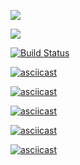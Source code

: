 <a href="https://codeclimate.com/github/holiqen/project-lvl1-s388/maintainability"><img src="https://api.codeclimate.com/v1/badges/d6a63b1d1b438d323563/maintainability" /></a>

<a href="https://codeclimate.com/github/holiqen/project-lvl1-s388/test_coverage"><img src="https://api.codeclimate.com/v1/badges/d6a63b1d1b438d323563/test_coverage" /></a>

[![Build Status](https://travis-ci.org/holiqen/project-lvl1-s388.svg?branch=master)](https://travis-ci.org/holiqen/project-lvl1-s388)

[![asciicast](https://asciinema.org/a/lDCTrqpR4ZjpUyLWtR8PrYhfd.svg)](https://asciinema.org/a/lDCTrqpR4ZjpUyLWtR8PrYhfd)

[![asciicast](https://asciinema.org/a/cl5JwBmMn0TW2c8gPi7yEf4B9.svg)](https://asciinema.org/a/cl5JwBmMn0TW2c8gPi7yEf4B9)

[![asciicast](https://asciinema.org/a/HQY5BV7WsfbkX9htTccK6GJGP.svg)](https://asciinema.org/a/HQY5BV7WsfbkX9htTccK6GJGP)

[![asciicast](https://asciinema.org/a/gR1YyPjPJ2syCtk7y9IoMe66v.svg)](https://asciinema.org/a/gR1YyPjPJ2syCtk7y9IoMe66v)

[![asciicast](https://asciinema.org/a/3CIrRdvAi6iXiMyBArF0B3S9y.svg)](https://asciinema.org/a/3CIrRdvAi6iXiMyBArF0B3S9y)
